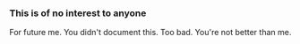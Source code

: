 ### This is of no interest to anyone

For future me. You didn't document this. Too bad. You're not better than me.